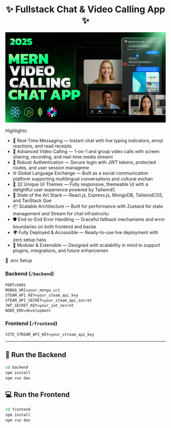<h1 align="center">✨ Fullstack Chat & Video Calling App ✨</h1>

![Demo App](/frontend/public/screenshot-for-readme.png)

Highlights:

-  💬 Real-Time Messaging — Instant chat with live typing indicators, emoji reactions, and read receipts
-   🎥 Advanced Video Calling — 1-on-1 and group video calls with screen sharing, recording, and real-time media streami
-   🔐 Robust Authentication — Secure login with JWT tokens, protected routes, and user session manageme
-   🌐 Global Language Exchange — Built as a social communication platform supporting multilingual conversations and cultural exchan
-   🎨 32 Unique UI Themes — Fully responsive, themeable UI with a delightful user experience powered by TailwindC
-   🧠 State of the Art Stack — React.js, Express.js, MongoDB, TailwindCSS, and TanStack Que
-   📦 Scalable Architecture — Built for performance with Zustand for state management and Stream for chat infrastructu
-   🛡️ End-to-End Error Handling — Graceful fallback mechanisms and error boundaries on both frontend and backe
-   🌍 Fully Deployed & Accessible — Ready-to-use live deployment with zero setup hass
-   🧩 Modular & Extensible — Designed with scalability in mind to support plugins, integrations, and future enhancemen

🧪 .env Setup

### Backend (`/backend`)

```
PORT=5001
MONGO_URI=your_mongo_uri
STEAM_API_KEY=your_steam_api_key
STEAM_API_SECRET=your_steam_api_secret
JWT_SECRET_KEY=your_jwt_secret
NODE_ENV=development
```

### Frontend (`/frontend`)

```
VITE_STREAM_API_KEY=your_stream_api_key
```

---

## 🔧 Run the Backend

```bash
cd backend
npm install
npm run dev
```

## 💻 Run the Frontend

```bash
cd frontend
npm install
npm run dev
```
